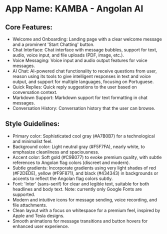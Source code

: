 # **App Name**: KAMBA - Angolan AI

## Core Features:

- Welcome and Onboarding: Landing page with a clear welcome message and a prominent 'Start Chatting' button.
- Chat Interface: Chat interface with message bubbles, support for text, audio, voice input, and file uploads (PDF, image, etc.).
- Voice Messaging: Voice input and audio output features for voice messages.
- AI Chat: AI-powered chat functionality to receive questions from user, reason using its tools to give intelligent responses in text and voice output, and support for multiple languages, focusing on Portuguese.
- Quick Replies: Quick reply suggestions to the user based on conversation context.
- Markdown Support: Markdown support for text formatting in chat messages.
- Conversation History: Conversation history that the user can browse.

## Style Guidelines:

- Primary color: Sophisticated cool gray (#A7B0B7) for a technological and minimalist feel.
- Background color: Light neutral gray (#F5F7FA), nearly white, to emphasize cleanliness and spaciousness.
- Accent color: Soft gold (#C9B077) to evoke premium quality, with subtle references to Angolan flag colors (discreet and modern).
- Subtle gradients: Incorporate gradients using very light shades of red (#F2DEDE), yellow (#F9F871), and black (#434343) in backgrounds or accents to reflect the Angolan flag colors subtly.
- Font: 'Inter' (sans-serif) for clear and legible text, suitable for both headlines and body text. Note: currently only Google Fonts are supported.
- Modern and intuitive icons for message sending, voice recording, and file attachments.
- Clean layout with a focus on whitespace for a premium feel, inspired by Apple and Tesla designs.
- Smooth animations for message transitions and button hovers for enhanced user experience.